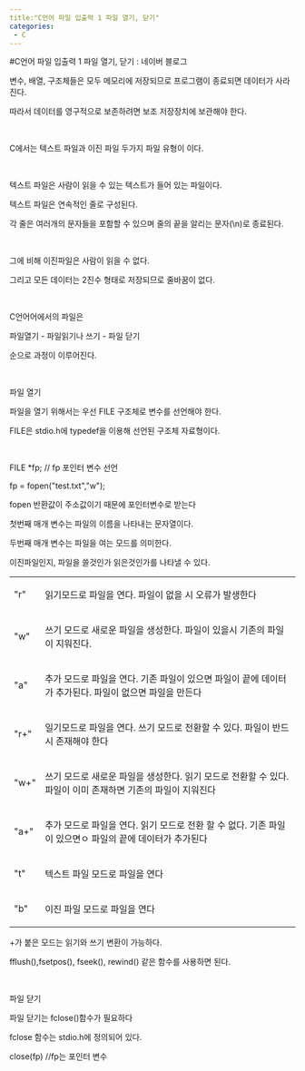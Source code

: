 ```yaml
---
title:"C언어 파일 입출력 1 파일 열기, 닫기"
categories:
 - C
---
```

#C언어 파일 입출력 1 파일 열기, 닫기 : 네이버 블로그
<div class="wrap_rabbit pcol2 _param(1) _postViewArea221563410408" id="post-view221563410408">
<!-- Rabbit HTML --><div class="se-viewer se-theme-default" lang="ko-KR">
<!-- SE_DOC_HEADER_END -->
<div class="se-main-container">
<div class="se-component se-text se-l-default" id="SE-b7cce54d-62de-4d7e-939a-f272c8428d60">
<div class="se-component-content">
<div class="se-section se-section-text se-l-default">
<div class="se-module se-module-text"><!-- SE-TEXT { --><p class="se-text-paragraph se-text-paragraph-align-" id="SE-aa375247-4057-4d84-9319-90cf0414ef44" style=""><span class="se-fs- se-ff-" id="SE-95a417df-988e-4691-b12b-f40c7dcea7d8" style="">변수, 배열, 구조체들은 모두 메모리에 저장되므로 프로그램이 종료되면 데이터가 사라진다.</span></p><!-- } SE-TEXT --><!-- SE-TEXT { --><p class="se-text-paragraph se-text-paragraph-align-" id="SE-78061924-64b7-429c-a02c-74fc360783c2" style=""><span class="se-fs- se-ff-" id="SE-17bbf1cb-3311-46eb-b6b7-9944f31bfea3" style="">따라서 데이터를 영구적으로 보존하려면 보조 저장장치에 보관해야 한다.</span></p><!-- } SE-TEXT --><!-- SE-TEXT { --><p class="se-text-paragraph se-text-paragraph-align-" id="SE-4e2ae850-a62b-4c5e-9b1f-f25dafccefa4" style=""><span class="se-fs- se-ff-" id="SE-f124b8e5-e1a8-4daa-a82a-6e8895754fc5" style="">​</span></p><!-- } SE-TEXT --><!-- SE-TEXT { --><p class="se-text-paragraph se-text-paragraph-align-" id="SE-286c59b7-b467-4bff-95cb-83e891e99d58" style=""><span class="se-fs- se-ff-" id="SE-a690b4a5-8770-4fb7-975b-4c94718b2f18" style="">C에서는 텍스트 파일과 이진 파일 두가지 파일 유형이 이다.</span></p><!-- } SE-TEXT --><!-- SE-TEXT { --><p class="se-text-paragraph se-text-paragraph-align-" id="SE-ce4e4acc-aae1-4ec7-8e3c-c4d52e225fc7" style=""><span class="se-fs- se-ff-" id="SE-27e1a73c-3bfe-4d51-9ba5-0613fb2934bd" style="">​</span></p><!-- } SE-TEXT --><!-- SE-TEXT { --><p class="se-text-paragraph se-text-paragraph-align-" id="SE-49e9d8a7-6705-4c2e-87cd-e8a01d8c2384" style=""><span class="se-fs- se-ff-" id="SE-b9b11db3-703a-4d06-930f-f20742c151a7" style="">텍스트 파일은 사람이 읽을 수 있는 텍스트가 들어 있는 파일이다.</span></p><!-- } SE-TEXT --><!-- SE-TEXT { --><p class="se-text-paragraph se-text-paragraph-align-" id="SE-b238bbd6-f72e-4e3a-8c86-90b7206a5d90" style=""><span class="se-fs- se-ff-" id="SE-b2f0a921-10c1-4193-8bda-73cfb2c2085b" style="">텍스트 파일은 연속적인 줄로 구성된다.</span></p><!-- } SE-TEXT --><!-- SE-TEXT { --><p class="se-text-paragraph se-text-paragraph-align-" id="SE-b1c8f979-b962-4064-a6d3-91084395d298" style=""><span class="se-fs- se-ff-" id="SE-6b219494-ef82-4fa2-b7e6-f93b47d5dee4" style="">각 줄은 여러개의 문자들을 포함할 수 있으며 줄의 끝을 알리는 문자(\n)로 종료된다.</span></p><!-- } SE-TEXT --><!-- SE-TEXT { --><p class="se-text-paragraph se-text-paragraph-align-" id="SE-d5cda0f9-91b7-4a4c-82e8-feef8aa3bfff" style=""><span class="se-fs- se-ff-" id="SE-1c094db9-ccfe-4386-a7a1-3527e787e9b6" style="">​</span></p><!-- } SE-TEXT --><!-- SE-TEXT { --><p class="se-text-paragraph se-text-paragraph-align-" id="SE-edd2b2c9-9bfd-4c03-bf3d-2a53709b1822" style=""><span class="se-fs- se-ff-" id="SE-387952cc-b429-425b-ad1f-f7264e4f0d7d" style="">그에 비해 이진파일은 사람이 읽을 수 없다.</span></p><!-- } SE-TEXT --><!-- SE-TEXT { --><p class="se-text-paragraph se-text-paragraph-align-" id="SE-ba7e781f-1679-46d4-97d9-dce1cea0668a" style=""><span class="se-fs- se-ff-" id="SE-7b9d2b02-1910-49d7-8506-48104d32504e" style="">그리고 모든 데이터는 2진수 형태로 저장되므로 줄바꿈이 없다.</span></p><!-- } SE-TEXT --><!-- SE-TEXT { --><p class="se-text-paragraph se-text-paragraph-align-" id="SE-3e3984ba-b3ca-4e0c-9b17-28699ad9b365" style=""><span class="se-fs- se-ff-" id="SE-230de3db-919c-4565-8cd0-9985da30239b" style="">​</span></p><!-- } SE-TEXT --><!-- SE-TEXT { --><p class="se-text-paragraph se-text-paragraph-align-" id="SE-3aca3df4-cda0-4914-ba52-f73d6aaf6143" style=""><span class="se-fs- se-ff-" id="SE-5da5e368-f230-4b4a-9bcd-a37e11d9fb3d" style="">C언어어에서의 파일은</span></p><!-- } SE-TEXT --><!-- SE-TEXT { --><p class="se-text-paragraph se-text-paragraph-align-" id="SE-92961683-e28d-4f0d-bba5-6361e9ab48e4" style=""><span class="se-fs- se-ff-" id="SE-0119ecae-a8e6-41bf-8e20-b82b2f00dfe0" style="">파일열기 - 파일읽기나 쓰기 - 파일 닫기</span></p><!-- } SE-TEXT --><!-- SE-TEXT { --><p class="se-text-paragraph se-text-paragraph-align-" id="SE-6d6aa3e3-2407-4878-b3e2-451d90d487d5" style=""><span class="se-fs- se-ff-" id="SE-ed2dc841-655c-4d40-a123-49289879a5d9" style="">순으로 과정이 이루어진다.</span></p><!-- } SE-TEXT --><!-- SE-TEXT { --><p class="se-text-paragraph se-text-paragraph-align-" id="SE-7b55a39d-e80d-4bb7-9049-efab7855128c" style=""><span class="se-fs- se-ff-" id="SE-af28d56b-eb57-4437-86e5-a941dbbbacb6" style="">​</span></p><!-- } SE-TEXT --><!-- SE-TEXT { --><p class="se-text-paragraph se-text-paragraph-align-" id="SE-b1511451-9d1e-41c6-969a-d798d01d1e1e" style=""><span class="se-fs- se-ff-" id="SE-7917043c-da5f-44ff-8574-5f3428daf72a" style="">파일 열기</span></p><!-- } SE-TEXT --><!-- SE-TEXT { --><p class="se-text-paragraph se-text-paragraph-align-" id="SE-48da564f-29ad-48d7-850a-78209347dac6" style=""><span class="se-fs- se-ff-" id="SE-14e0d9ef-3584-48e4-af4e-3f3b7f097ea6" style="">파일을 열기 위해서는 우선 FILE 구조체로 변수를 선언해야 한다.</span></p><!-- } SE-TEXT --><!-- SE-TEXT { --><p class="se-text-paragraph se-text-paragraph-align-" id="SE-30c5174e-3115-481f-84ec-06348f0fc589" style=""><span class="se-fs- se-ff-" id="SE-3029bb42-84a2-4379-90e1-bf2d468fb41b" style="">FILE은 stdio.h에 typedef을 이용해 선언된 구조체 자료형이다.</span></p><!-- } SE-TEXT --><!-- SE-TEXT { --><p class="se-text-paragraph se-text-paragraph-align-" id="SE-96dc7b82-b171-4a96-ad18-fff2ab931bae" style=""><span class="se-fs- se-ff-" id="SE-db6bca65-b00e-4d01-85bf-e9f5883fd839" style="">​</span></p><!-- } SE-TEXT --><!-- SE-TEXT { --><p class="se-text-paragraph se-text-paragraph-align-" id="SE-bebe22dd-0d52-4e0d-8f48-00640152e8e3" style=""><span class="se-fs- se-ff-" id="SE-fcaa33d4-cd7b-4593-b170-bc8576d5bba9" style="">FILE *fp; // fp 포인터 변수 선언</span></p><!-- } SE-TEXT --><!-- SE-TEXT { --><p class="se-text-paragraph se-text-paragraph-align-" id="SE-70a21b06-766d-43dd-ba26-d428d010d266" style=""><span class="se-fs- se-ff-" id="SE-49d00d96-7445-4db6-87e6-0628dbfaa594" style="">fp = fopen("test.txt","w"); </span></p><!-- } SE-TEXT --><!-- SE-TEXT { --><p class="se-text-paragraph se-text-paragraph-align-" id="SE-a263a8ba-7bd1-4593-a498-26346fca2011" style=""><span class="se-fs- se-ff-" id="SE-21aea196-d1f5-4a27-a071-eb48845d9d10" style="">fopen 반환값이 주소값이기 때문에 포인터변수로 받는다</span></p><!-- } SE-TEXT --><!-- SE-TEXT { --><p class="se-text-paragraph se-text-paragraph-align-" id="SE-81ccb234-cfda-467b-873c-f1c4c808f44c" style=""><span class="se-fs- se-ff-" id="SE-17e4bacc-cb62-492b-99a9-1e9510a47a9c" style="">첫번째 매개 변수는 파일의 이름을 나타내는 문자열이다.</span></p><!-- } SE-TEXT --><!-- SE-TEXT { --><p class="se-text-paragraph se-text-paragraph-align-" id="SE-b139ca60-456f-4a4d-83ef-e68d37e35b50" style=""><span class="se-fs- se-ff-" id="SE-89bbf3ef-7329-4bd6-8827-649e84098143" style="">두번째 매개 변수는 파일을 여는 모드를 의미한다.</span></p><!-- } SE-TEXT --><!-- SE-TEXT { --><p class="se-text-paragraph se-text-paragraph-align-" id="SE-32014bcf-e36e-4312-a577-ea100d1fbabf" style=""><span class="se-fs- se-ff-" id="SE-69180309-181d-4f02-be9a-f47c9316f8af" style="">이진파일인지, 파일을 쓸것인가 읽은것인가를 나타낼 수 있다.</span></p><!-- } SE-TEXT --></div>
</div>
</div>
</div> <div class="se-component se-table se-l-default" id="SE-f22b5a99-7d36-4151-a7ba-2b3f043e6a42">
<div class="se-component-content">
<div class="se-section se-section-table se-l-default se-section-align-" style="width: 100%;">
<div class="se-table-container">
<table class="se-table-content" style="">
<tbody><tr class="se-tr"><td class="se-cell" colspan="1" rowspan="1" style="width: 8.869999999999997%; height: 43.0px;  "><div class="se-module se-module-text"><p class="se-text-paragraph se-text-paragraph-align-" id="SE-c1ee448a-59d3-4b7d-b4c6-fb64e134d4ac" style=""><span class="se-fs- se-ff-" id="SE-8184c6d3-8d76-46d6-8cdd-c53ef1583b91" style="">"r"</span></p></div></td><td class="se-cell" colspan="1" rowspan="1" style="width: 91.13%; height: 43.0px;  "><div class="se-module se-module-text"><p class="se-text-paragraph se-text-paragraph-align-" id="SE-a8a6daa7-ec9b-4e76-869b-06dbb59c6199" style=""><span class="se-fs- se-ff-" id="SE-f50c15ec-ea09-4e98-ae43-18808183e786" style="">읽기모드로 파일을 연다. 파일이 없을 시 오류가 발생한다</span></p></div></td></tr><tr class="se-tr"><td class="se-cell" colspan="1" rowspan="1" style="width: 8.869999999999997%; height: 43.0px;  "><div class="se-module se-module-text"><p class="se-text-paragraph se-text-paragraph-align-" id="SE-01b464b2-72cf-41ab-9993-99ca127d4586" style=""><span class="se-fs- se-ff-" id="SE-4529f87e-d240-42a2-8566-0027157da467" style="">"w"</span></p></div></td><td class="se-cell" colspan="1" rowspan="1" style="width: 91.13%; height: 43.0px;  "><div class="se-module se-module-text"><p class="se-text-paragraph se-text-paragraph-align-" id="SE-90147210-541c-41c8-b7d0-b103bcf89c10" style=""><span class="se-fs- se-ff-" id="SE-2eab9188-f6fd-453e-adc3-7bac13726104" style="">쓰기 모드로 새로운 파일을 생성한다. 파일이 있을시 기존의 파일이 지워진다.</span></p></div></td></tr><tr class="se-tr"><td class="se-cell" colspan="1" rowspan="1" style="width: 8.869999999999997%; height: 43.0px;  "><div class="se-module se-module-text"><p class="se-text-paragraph se-text-paragraph-align-" id="SE-91afe143-45b3-489b-8851-5f2aca8a3ed5" style=""><span class="se-fs- se-ff-" id="SE-7a7397c7-9d85-4c45-90d0-f8ae1306ce02" style="">"a"</span></p></div></td><td class="se-cell" colspan="1" rowspan="1" style="width: 91.13%; height: 43.0px;  "><div class="se-module se-module-text"><p class="se-text-paragraph se-text-paragraph-align-" id="SE-7d5c98ed-3179-4c1a-b620-7bce4a01dfc0" style=""><span class="se-fs- se-ff-" id="SE-4c610e7b-30af-48bd-8058-39e99114e340" style="">추가 모드로 파일을 연다. 기존 파일이 있으면 파일이 끝에 데이터가 추가된다. 파일이 없으면 파일을 만든다</span></p></div></td></tr><tr class="se-tr"><td class="se-cell" colspan="1" rowspan="1" style="width: 8.869999999999997%; height: 43.0px;  "><div class="se-module se-module-text"><p class="se-text-paragraph se-text-paragraph-align-" id="SE-1947dca0-6885-4ccc-91a1-697f58137ed8" style=""><span class="se-fs- se-ff-" id="SE-77e292d6-d5ba-4a3a-a524-e961ac8c6916" style="">"r+"</span></p></div></td><td class="se-cell" colspan="1" rowspan="1" style="width: 91.13%; height: 43.0px;  "><div class="se-module se-module-text"><p class="se-text-paragraph se-text-paragraph-align-" id="SE-b8cb3073-1be6-454d-bb4a-8a5afbaa101e" style=""><span class="se-fs- se-ff-" id="SE-6b28cb95-850c-4d05-8233-5292e71af959" style="">일기모드로 파일을 연다. 쓰기 모드로 전환할 수 있다. 파일이 반드시 존재해야 한다</span></p></div></td></tr><tr class="se-tr"><td class="se-cell" colspan="1" rowspan="1" style="width: 8.869999999999997%; height: 43.0px;  "><div class="se-module se-module-text"><p class="se-text-paragraph se-text-paragraph-align-" id="SE-a84c88af-a27f-4553-97ff-0c2d586213c3" style=""><span class="se-fs- se-ff-" id="SE-3bdaa411-c4a3-4b8c-a4a6-5490cc089c89" style="">"w+"</span></p></div></td><td class="se-cell" colspan="1" rowspan="1" style="width: 91.13%; height: 43.0px;  "><div class="se-module se-module-text"><p class="se-text-paragraph se-text-paragraph-align-" id="SE-dc5dc921-d034-435d-bd37-de18f3edfcf5" style=""><span class="se-fs- se-ff-" id="SE-4921430f-5cdb-4a60-8e30-5e33aeea9034" style="">쓰기 모드로 새로운 파일을 생성한다. 읽기 모드로 전환할 수 있다. 파일이 이미 존재하면 기존의 파일이 지워진다</span></p></div></td></tr><tr class="se-tr"><td class="se-cell" colspan="1" rowspan="1" style="width: 8.869999999999997%; height: 43.0px;  "><div class="se-module se-module-text"><p class="se-text-paragraph se-text-paragraph-align-" id="SE-000c68f2-6665-4806-acd5-9bc876aca4c8" style=""><span class="se-fs- se-ff-" id="SE-d988aed0-2f9e-4e5c-9cbc-fe884523114a" style="">"a+"</span></p></div></td><td class="se-cell" colspan="1" rowspan="1" style="width: 91.13%; height: 43.0px;  "><div class="se-module se-module-text"><p class="se-text-paragraph se-text-paragraph-align-" id="SE-fbc91371-09c6-4db6-8fdb-5e2f6c0f3e76" style=""><span class="se-fs- se-ff-" id="SE-b6f36081-19b2-4c15-bd29-dc09bf467590" style="">추가 모드로 파일을 연다. 읽기 모드로 전환 할 수 없다. 기존 파일이 있으면ㅇ 파일의 끝에 데이터가 추가된다</span></p></div></td></tr><tr class="se-tr"><td class="se-cell" colspan="1" rowspan="1" style="width: 8.869999999999997%; height: 43.0px;  "><div class="se-module se-module-text"><p class="se-text-paragraph se-text-paragraph-align-" id="SE-54e5c98d-7193-4f88-a3ea-5bb395fac7ff" style=""><span class="se-fs- se-ff-" id="SE-9823ae9e-b702-4fdd-9b9e-1e41ef45c902" style="">"t"</span></p></div></td><td class="se-cell" colspan="1" rowspan="1" style="width: 91.13%; height: 43.0px;  "><div class="se-module se-module-text"><p class="se-text-paragraph se-text-paragraph-align-" id="SE-3066e417-632a-4576-be07-f5c0c222b8d0" style=""><span class="se-fs- se-ff-" id="SE-a0b2e136-6f34-473f-a8bd-53a28c74571c" style="">텍스트 파일 모드로 파일을 연다</span></p></div></td></tr><tr class="se-tr"><td class="se-cell" colspan="1" rowspan="1" style="width: 8.869999999999997%; height: 43.0px;  "><div class="se-module se-module-text"><p class="se-text-paragraph se-text-paragraph-align-" id="SE-832c3726-5370-461d-93c9-5a280dfa908a" style=""><span class="se-fs- se-ff-" id="SE-ff389556-357d-4b9b-97f4-4d9f97a895ae" style="">"b"</span></p></div></td><td class="se-cell" colspan="1" rowspan="1" style="width: 91.13%; height: 43.0px;  "><div class="se-module se-module-text"><p class="se-text-paragraph se-text-paragraph-align-" id="SE-a0b60bb0-29e6-433d-a202-da245535ade5" style=""><span class="se-fs- se-ff-" id="SE-b279b8fc-6cd8-4009-85f1-9690c456314f" style="">이진 파일 모드로 파일을 연다</span></p></div></td></tr></tbody>
</table>
</div>
</div>
</div>
<script class="__se_module_data" data-module='{"type":"v2_table", "id" : "SE-f22b5a99-7d36-4151-a7ba-2b3f043e6a42", "data": { "columnCount" : "3" }}' type="text/data"></script>
</div> <div class="se-component se-text se-l-default" id="SE-15cff970-f238-4a2c-9731-8789b8ca7237">
<div class="se-component-content">
<div class="se-section se-section-text se-l-default">
<div class="se-module se-module-text"><!-- SE-TEXT { --><p class="se-text-paragraph se-text-paragraph-align-" id="SE-836eca9a-ff75-4a30-8389-5abc1b8da55c" style=""><span class="se-fs- se-ff-" id="SE-290a6c59-f80c-4072-ac0e-d2f3b7732187" style="">+가 붙은 모드는 읽기와 쓰기 변환이 가능하다.</span></p><!-- } SE-TEXT --><!-- SE-TEXT { --><p class="se-text-paragraph se-text-paragraph-align-" id="SE-b25f667a-9ec4-4081-861d-35e0cd74ca9c" style=""><span class="se-fs- se-ff-" id="SE-d03b78cd-6a7a-4a8e-a782-0eba1c76ac53" style="">fflush(),fsetpos(), fseek(), rewind() 같은 함수를 사용하면 된다.</span></p><!-- } SE-TEXT --><!-- SE-TEXT { --><p class="se-text-paragraph se-text-paragraph-align-" id="SE-e475d181-5c76-497e-83bc-72ac85321ae4" style=""><span class="se-fs- se-ff-" id="SE-f26810f3-fea2-47a2-9503-ace880c9ae6a" style="">​</span></p><!-- } SE-TEXT --><!-- SE-TEXT { --><p class="se-text-paragraph se-text-paragraph-align-" id="SE-daad9f46-b52b-4adc-9b3a-f820ee840b9b" style=""><span class="se-fs- se-ff-" id="SE-a7b0ad32-95f7-49d5-a66e-aa95fc0e12a6" style="">파일 닫기</span></p><!-- } SE-TEXT --><!-- SE-TEXT { --><p class="se-text-paragraph se-text-paragraph-align-" id="SE-5c7e04c8-da64-4cdf-b9b4-b72591043d4b" style=""><span class="se-fs- se-ff-" id="SE-7d74c5fb-8840-448a-9344-b0e02b329c2c" style="">파일 닫기는 fclose()함수가 필요하다</span></p><!-- } SE-TEXT --><!-- SE-TEXT { --><p class="se-text-paragraph se-text-paragraph-align-" id="SE-1262a059-6395-430d-9665-3008f0663f72" style=""><span class="se-fs- se-ff-" id="SE-416c4065-1370-4377-bfeb-909ee6e5c13f" style="">fclose 함수는 stdio.h에 정의되어 있다.</span></p><!-- } SE-TEXT --><!-- SE-TEXT { --><p class="se-text-paragraph se-text-paragraph-align-" id="SE-98f7e5e7-fe63-42ae-96cb-1d1aad0fd3d3" style=""><span class="se-fs- se-ff-" id="SE-09f72b9b-e086-4131-9c26-09ad7ce95386" style="">close(fp) //fp는 포인터 변수</span></p><!-- } SE-TEXT --><!-- SE-TEXT { --><p class="se-text-paragraph se-text-paragraph-align-" id="SE-204e178e-9fdd-4c2d-bfcb-aa9e261a176f" style=""><span class="se-fs- se-ff-" id="SE-d717722d-903a-4dc5-96a8-bddca12a026d" style="">​</span></p><!-- } SE-TEXT --><!-- SE-TEXT { --><p class="se-text-paragraph se-text-paragraph-align-" id="SE-9d6a3225-0a0b-447f-9409-1dd0e7b4ae48" style=""><span class="se-fs- se-ff-" id="SE-312358cc-327a-41fa-9d59-7f5b41121a1a" style="">​</span></p><!-- } SE-TEXT --></div>
</div>
</div>
</div> </div>
</div>
</div>